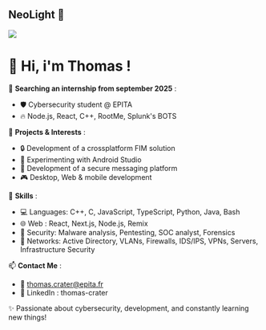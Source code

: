 ## NeoLight 🌊

![](https://github.com/thom-cr/thom-cr/blob/main/source.gif)

# 👋 Hi, i'm Thomas !  

🌱 **Searching an internship from september 2025** :  
- 🛡️ Cybersecurity student @ EPITA  
- 🔥 Node.js, React, C++, RootMe, Splunk's BOTS  

💼 **Projects & Interests** :  
- 🔒 Development of a crossplatform FIM solution
- 📱 Experimenting with Android Studio
- 📨 Development of a secure messaging platform 
- 🎮 Desktop, Web & mobile development   

📌 **Skills** :  
- 💻 Languages: C++, C, JavaScript, TypeScript, Python, Java, Bash  
- 🌐 Web : React, Next.js, Node.js, Remix  
- 🔐 Security: Malware analysis, Pentesting, SOC analyst, Forensics 
- 📡 Networks: Active Directory, VLANs, Firewalls, IDS/IPS, VPNs, Servers, Infrastructure Security 

📫 **Contact Me** :  
- 📧 thomas.crater@epita.fr
- 💼 LinkedIn : thomas-crater  

✨ Passionate about cybersecurity, development, and constantly learning new things!
